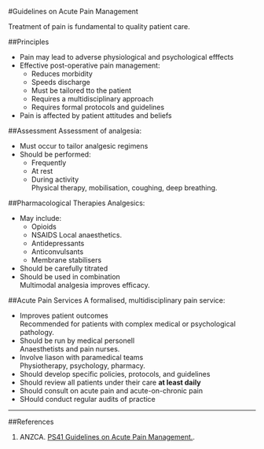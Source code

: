 #Guidelines on Acute Pain Management

Treatment of pain is fundamental to quality patient care.

##Principles
* Pain may lead to adverse physiological and psychological efffects
* Effective post-operative pain management:
	* Reduces morbidity
	* Speeds discharge
	* Must be tailored tto the patient
	* Requires a multidisciplinary approach
	* Requires formal protocols and guidelines
* Pain is affected by patient attitudes and beliefs


##Assessment
Assessment of analgesia:
* Must occur to tailor analgesic regimens
* Should be performed:
	* Frequently
	* At rest
	* During activity  
	Physical therapy, mobilisation, coughing, deep breathing.


##Pharmacological Therapies
Analgesics:
* May include:
	* Opioids
	* NSAIDS
	Local anaesthetics.
	* Antidepressants
	* Anticonvulsants
	* Membrane stabilisers
* Should be carefully titrated
* Should be used in combination  
Multimodal analgesia improves efficacy.


##Acute Pain Services
A formalised, multidisciplinary pain service:
* Improves patient outcomes  
Recommended for patients with complex medical or psychological pathology.
* Should be run by medical personell  
Anaesthetists and pain nurses.
* Involve liason with paramedical teams  
Physiotherapy, psychology, pharmacy.
* Should develop specific policies, protocols, and guidelines
* Should review all patients under their care **at least daily**
* Should consult on acute pain and acute-on-chronic pain
* SHould conduct regular audits of practice


---
##References

1. ANZCA. [PS41 Guidelines on Acute Pain Management.](http://www.anzca.edu.au/Documents/ps41-2013-guidelines-on-acute-pain-management.pdf).